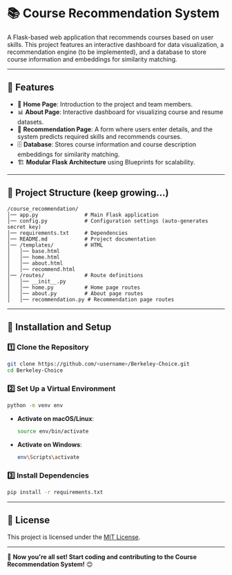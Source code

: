 # 📚 Course Recommendation System

A Flask-based web application that recommends courses based on user skills. This project features an interactive dashboard for data visualization, a recommendation engine (to be implemented), and a database to store course information and embeddings for similarity matching.

---

## 🚀 Features
- 📌 **Home Page**: Introduction to the project and team members.
- 📊 **About Page**: Interactive dashboard for visualizing course and resume datasets.
- 🎯 **Recommendation Page**: A form where users enter details, and the system predicts required skills and recommends courses.
- 🗄 **Database**: Stores course information and course description embeddings for similarity matching.
- 🏗 **Modular Flask Architecture** using Blueprints for scalability.

---

## 📂 Project Structure (keep growing...)
```
/course_recommendation/
│── app.py               # Main Flask application
│── config.py            # Configuration settings (auto-generates secret key)
│── requirements.txt     # Dependencies
│── README.md            # Project documentation
│── /templates/          # HTML 
│   │── base.html
│   │── home.html
│   │── about.html
│   │── recommend.html
│── /routes/             # Route definitions
│   │── __init__.py
│   │── home.py          # Home page routes
│   │── about.py         # About page routes
│   │── recommendation.py # Recommendation page routes
```

---

## 🔧 Installation and Setup
### 1️⃣ Clone the Repository
```sh
git clone https://github.com/<username>/Berkeley-Choice.git
cd Berkeley-Choice
```

### 2️⃣ Set Up a Virtual Environment
```sh
python -m venv env
```
- **Activate on macOS/Linux**:
  ```sh
  source env/bin/activate
  ```
- **Activate on Windows**:
  ```sh
  env\Scripts\activate
  ```

### 3️⃣ Install Dependencies
```sh
pip install -r requirements.txt
```

---

## 📜 License
This project is licensed under the [MIT License](LICENSE).

---

🚀 **Now you're all set! Start coding and contributing to the Course Recommendation System!** 😊